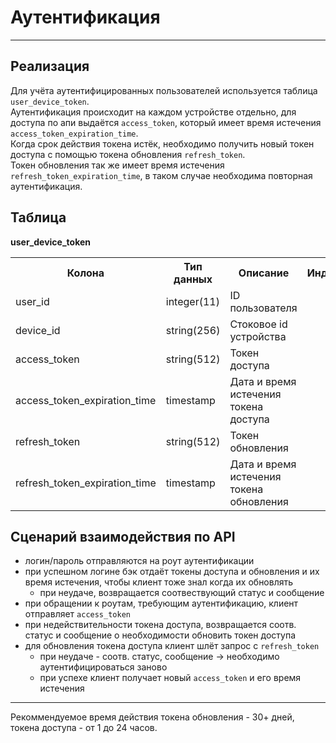 # Аутентификация #

---
## Реализация ##
Для учёта аутентифицированных пользователей используется таблица `user_device_token`.<br>
Аутентификация происходит на каждом устройстве отдельно, для доступа по апи выдаётся `access_token`, который имеет время истечения `access_token_expiration_time`.<br>
Когда срок действия токена истёк, необходимо получить новый токен доступа с помощью токена обновления `refresh_token`.<br>
Токен обновления так же имеет время истечения `refresh_token_expiration_time`, в таком случае необходима повторная аутентификация.

## Таблица ##
**user_device_token**
<table>
    <tr>
        <th>Колона</th>
        <th>Тип данных</th>
        <th>Описание</th>
        <th>Индекс</th>
    </tr>
    <tr>
        <td>user_id</td>
        <td>integer(11)</td>
        <td>ID пользователя</td>
    </tr>
    <tr>
        <td>device_id</td>
        <td>string(256)</td>
        <td>Стоковое id устройства</td>
    </tr>
    <tr>
        <td>access_token</td>
        <td>string(512)</td>
        <td>Токен доступа</td>
        <td></td>
    </tr>
    <tr>
        <td>access_token_expiration_time</td>
        <td>timestamp</td>
        <td>Дата и время истечения токена доступа</td>
    </tr>
    <tr>
        <td>refresh_token</td>
        <td>string(512)</td>
        <td>Токен обновления</td>
    </tr>
    <tr>
        <td>refresh_token_expiration_time</td>
        <td>timestamp</td>
        <td>Дата и время истечения токена обновления</td>
        <td></td>
    </tr>
</table>

## Сценарий взаимодействия по API ##
[//]: # (todo оставить ссылку на API, мб указать роут)
- логин/пароль отправляются на роут аутентификации 
- при успешном логине бэк отдаёт токены доступа и обновления и их время истечения, чтобы клиент тоже знал когда их обновлять 
  + при неудаче, возвращается соотвествующий статус и сообщение 
- при обращении к роутам, требующим аутентификацию, клиент отправляет `access_token`
- при недействительности токена доступа, возвращается соотв. статус и сообщение о необходимости обновить токен доступа
- для обновления токена доступа клиент шлёт запрос с `refresh_token`
  + при неудаче - соотв. статус, сообщение -> необходимо аутентифицироваться заново
  + при успехе клиент получает новый `access_token` и его время истечения

---

Рекоммендуемое время действия токена обновления - 30+ дней, токена доступа - от 1 до 24 часов.